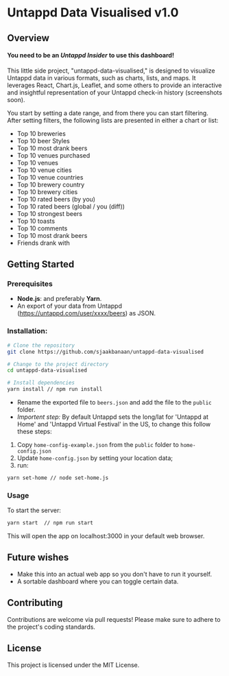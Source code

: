 # Untappd Data Visualised v1.0

## Overview
#### You need to be an _Untappd Insider_ to use this dashboard!

This little side project, "untappd-data-visualised," is designed to visualize Untappd data in various formats, such as charts, lists, and maps. It leverages React, Chart.js, Leaflet, and some others to provide an interactive and insightful representation of your Untappd check-in history (screenshots soon).

You start by setting a date range, and from there you can start filtering. After setting filters, the following lists are presented in either a chart or list:
- Top 10 breweries
- Top 10 beer Styles
- Top 10 most drank beers
- Top 10 venues purchased
- Top 10 venues
- Top 10 venue cities
- Top 10 venue countries
- Top 10 brewery country
- Top 10 brewery cities
- Top 10 rated beers (by you)
- Top 10 rated beers (global / you (diff))
- Top 10 strongest beers
- Top 10 toasts
- Top 10 comments
- Top 10 most drank beers
- Friends drank with

## Getting Started

### Prerequisites

- **Node.js**: and preferably **Yarn**.
- An export of your data from Untappd (https://untappd.com/user/xxxx/beers) as JSON.

### Installation:

```bash
# Clone the repository
git clone https://github.com/sjaakbanaan/untappd-data-visualised

# Change to the project directory
cd untappd-data-visualised

# Install dependencies
yarn install // npm run install
```

- Rename the exported file to `beers.json` and add the file to the `public` folder.
- _Importent step:_ By default Untappd sets the long/lat for 'Untappd at Home' and 'Untappd Virtual Festival' in the US, to change this follow these steps:
1. Copy `home-config-example.json` from the `public` folder to `home-config.json` 
2. Update `home-config.json` by setting your location data;
3. run: 
```bash
yarn set-home // node set-home.js
```

### Usage

To start the server:

```bash
yarn start  // npm run start
```

This will open the app on localhost:3000 in your default web browser.

## Future wishes

- Make this into an actual web app so you don't have to run it yourself.
- A sortable dashboard where you can toggle certain data.

## Contributing

Contributions are welcome via pull requests! Please make sure to adhere to the project's coding standards.

## License

This project is licensed under the MIT License.
